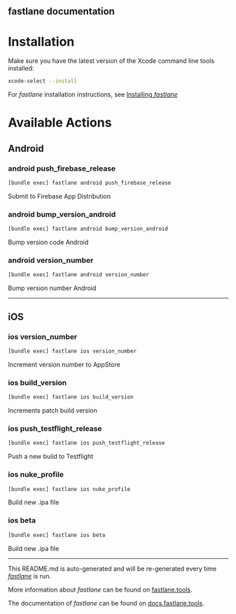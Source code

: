 fastlane documentation
----

# Installation

Make sure you have the latest version of the Xcode command line tools installed:

```sh
xcode-select --install
```

For _fastlane_ installation instructions, see [Installing _fastlane_](https://docs.fastlane.tools/#installing-fastlane)

# Available Actions

## Android

### android push_firebase_release

```sh
[bundle exec] fastlane android push_firebase_release
```

Submit to Firebase App Distribution

### android bump_version_android

```sh
[bundle exec] fastlane android bump_version_android
```

Bump version code Android

### android version_number

```sh
[bundle exec] fastlane android version_number
```

Bump version number Android

----


## iOS

### ios version_number

```sh
[bundle exec] fastlane ios version_number
```

Increment version number to AppStore

### ios build_version

```sh
[bundle exec] fastlane ios build_version
```

Increments patch build version

### ios push_testflight_release

```sh
[bundle exec] fastlane ios push_testflight_release
```

Push a new build to Testflight

### ios nuke_profile

```sh
[bundle exec] fastlane ios nuke_profile
```

Build new .ipa file

### ios beta

```sh
[bundle exec] fastlane ios beta
```

Build new .ipa file

----

This README.md is auto-generated and will be re-generated every time [_fastlane_](https://fastlane.tools) is run.

More information about _fastlane_ can be found on [fastlane.tools](https://fastlane.tools).

The documentation of _fastlane_ can be found on [docs.fastlane.tools](https://docs.fastlane.tools).
